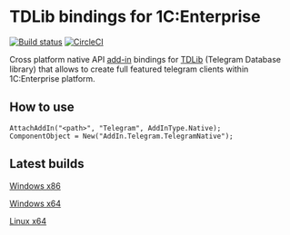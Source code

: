 # TDLib bindings for 1C:Enterprise

[![Build status](https://ci.appveyor.com/api/projects/status/2ium20h8q5moqkj8/branch/master?svg=true)](https://ci.appveyor.com/project/Infactum/telegram-native/branch/master) [![CircleCI](https://circleci.com/gh/Infactum/telegram-native/tree/master.svg?style=shield)](https://circleci.com/gh/Infactum/telegram-native/tree/master)

Cross platform native API [add-in](https://1c-dn.com/library/add_in_creation_technology/) bindings for [TDLib](https://github.com/tdlib/td) (Telegram Database library) that allows to create full featured telegram clients within 1C:Enterprise platform.

## How to use

```bsl
AttachAddIn("<path>", "Telegram", AddInType.Native);
ComponentObject = New("AddIn.Telegram.TelegramNative");
```

## Latest builds
[Windows x86](https://ci.appveyor.com/api/projects/Infactum/telegram-native/artifacts/build/telegram_native.dll?job=Platform%3A%20x86)

[Windows x64](https://ci.appveyor.com/api/projects/Infactum/telegram-native/artifacts/build/telegram_native.dll?job=Platform%3A%20x64)

[Linux x64](https://circleci.com/api/v1.1/project/github/Infactum/telegram-native/latest/artifacts?circle-token=145d0d1437eca8a2efa454742fab4875ad3ab734)
